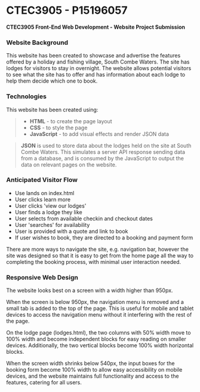 # CTEC3905 - P15196057
**CTEC3905 Front-End Web Development - Website Project Submission**

### Website Background
This website has been created to showcase and advertise the features offered by a holiday and fishing village, South Combe Waters. The site has lodges for visitors to stay in overnight. The website allows potential visitors to see what the site has to offer and has information about each lodge to help them decide which one to book.

### Technologies

This website has been created using:
>* **HTML** - to create the page layout
>* **CSS** - to style the page
>* **JavaScript** - to add visual effects and render JSON data

>**JSON** is used to store data about the lodges held on the site at South Combe Waters. This simulates a server API response sending data from a database, and is consumed by the JavaScript to output the data on relevant pages on the website.

### Anticipated Visitor Flow
* Use lands on index.html
* User clicks learn more
* User clicks 'view our lodges'
* User finds a lodge they like
* User selects from available checkin and checkout dates
* User 'searches' for availability
* User is provided with a quote and link to book
* If user wishes to book, they are directed to a booking and payment form

There are more ways to navigate the site, e.g. navigation bar, however the site was designed so that it is easy to get from the home page all the way to completing the booking process, with minimal user interaction needed.

### Responsive Web Design
The website looks best on a screen with a width higher than 950px.

When the screen is below 950px, the navigation menu is removed and a small tab is added to the top of the page. This is useful for mobile and tablet devices to access the navigation menu without it interfering with the rest of the page. 

On the lodge page (lodges.html), the two columns with 50% width move to 100% width and become independent blocks for easy reading on smaller devices. Additionally, the two vertical blocks become 100% width horizontal blocks.

When the screen width shrinks below 540px, the input boxes for the booking form become 100% width to allow easy accessibility on mobile devices, and the website maintains full functionality and access to the features, catering for all users.